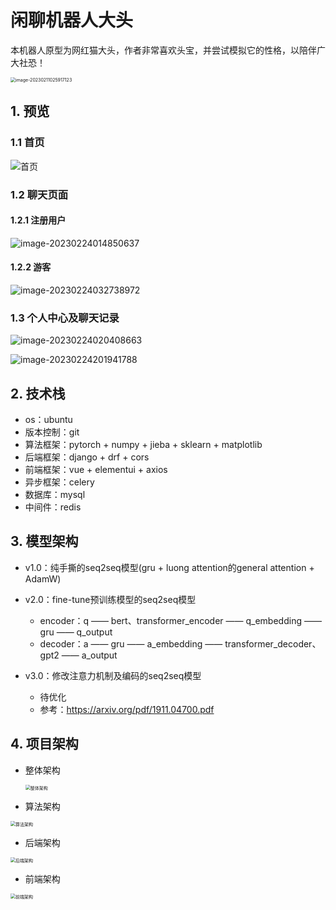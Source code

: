 # 闲聊机器人大头
本机器人原型为网红猫大头，作者非常喜欢头宝，并尝试模拟它的性格，以陪伴广大社恐！

<img src="assets/image-20230211025917123.png" alt="image-20230211025917123" style="zoom:50%;" />

## 1. 预览

### 1.1 首页

![首页](assets/首页.jpg)

### 1.2 聊天页面

#### 1.2.1 注册用户

![image-20230224014850637](assets/image-20230224014850637-16771757580111.png)

#### 1.2.2 游客

![image-20230224032738972](assets/image-20230224032738972.png)

### 1.3 个人中心及聊天记录

![image-20230224020408663](assets/image-20230224020408663-16771757580112.png)

![image-20230224201941788](assets/image-20230224201941788.png)

## 2.  技术栈

- os：ubuntu
- 版本控制：git
- 算法框架：pytorch + numpy + jieba + sklearn + matplotlib 
- 后端框架：django + drf + cors
- 前端框架：vue + elementui + axios
- 异步框架：celery
- 数据库：mysql
- 中间件：redis

## 3.  模型架构
- v1.0：纯手撕的seq2seq模型(gru + luong attention的general attention + AdamW)

- v2.0：fine-tune预训练模型的seq2seq模型
  - encoder：q —— bert、transformer_encoder  —— q_embedding —— gru —— q_output
  - decoder：a —— gru —— a_embedding —— transformer_decoder、gpt2 ——  a_output

- v3.0：修改注意力机制及编码的seq2seq模型
  - 待优化
  - 参考：https://arxiv.org/pdf/1911.04700.pdf

## 4.  项目架构

- 整体架构

  <img src="assets/整体架构.png" alt="整体架构" style="zoom:50%;" />

- 算法架构

<img src="assets/算法架构.png" alt="算法架构" style="zoom:50%;" />

- 后端架构

<img src="assets/后端架构.png" alt="后端架构" style="zoom:50%;" />

- 前端架构

<img src="assets/前端架构.png" alt="前端架构" style="zoom:50%;" />

